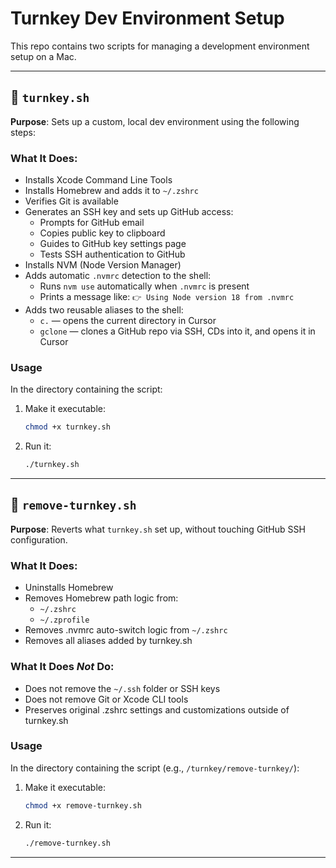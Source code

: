 # Turnkey Dev Environment Setup

This repo contains two scripts for managing a development environment setup on a Mac.

---

## 🔑 `turnkey.sh`

**Purpose**: Sets up a custom, local dev environment using the following steps:

### What It Does:

* Installs Xcode Command Line Tools
* Installs Homebrew and adds it to `~/.zshrc`
* Verifies Git is available
* Generates an SSH key and sets up GitHub access:
  * Prompts for GitHub email
  * Copies public key to clipboard
  * Guides to GitHub key settings page
  * Tests SSH authentication to GitHub
* Installs NVM (Node Version Manager)
* Adds automatic `.nvmrc` detection to the shell:
  * Runs `nvm use` automatically when `.nvmrc` is present
  * Prints a message like: `👉 Using Node version 18 from .nvmrc`
* Adds two reusable aliases to the shell:
  * `c.` — opens the current directory in Cursor
  * `gclone` — clones a GitHub repo via SSH, CDs into it, and opens it in Cursor

### Usage

In the directory containing the script:

1. Make it executable:

   ```bash
   chmod +x turnkey.sh
   ```

2. Run it:

   ```bash
   ./turnkey.sh
   ```

---

## 🧽 `remove-turnkey.sh`

**Purpose**: Reverts what `turnkey.sh` set up, without touching GitHub SSH configuration.

### What It Does:

* Uninstalls Homebrew
* Removes Homebrew path logic from:
  * `~/.zshrc`
  * `~/.zprofile`
* Removes .nvmrc auto-switch logic from `~/.zshrc`
* Removes all aliases added by turnkey.sh

### What It Does *Not* Do:

* Does not remove the `~/.ssh` folder or SSH keys
* Does not remove Git or Xcode CLI tools
* Preserves original .zshrc settings and customizations outside of turnkey.sh

### Usage

In the directory containing the script (e.g., `/turnkey/remove-turnkey/`):

1. Make it executable:

   ```bash
   chmod +x remove-turnkey.sh
   ```

2. Run it:

   ```bash
   ./remove-turnkey.sh
   ```

---
